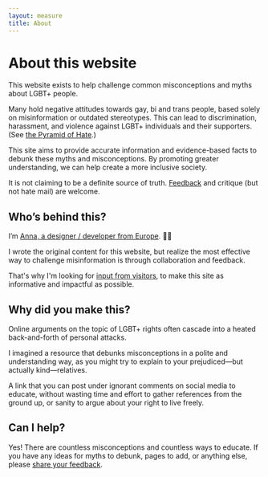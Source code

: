 ```yaml
---
layout: measure
title: About
---
```


# About this website

This website exists to help challenge common misconceptions and myths about LGBT+ people.

Many hold negative attitudes towards gay, bi and trans people, based solely on misinformation or outdated stereotypes. This can lead to discrimination, harassment, and violence against LGBT+ individuals and their supporters. (See [the Pyramid of Hate](https://www.adl.org/sites/default/files/documents/pyramid-of-hate.pdf).)

This site aims to provide accurate information and evidence-based facts to debunk these myths and misconceptions. By promoting greater understanding, we can help create a more inclusive society.

It is not claiming to be a definite source of truth. [Feedback]({{site.data.general.feedback-form}}) and critique (but not hate mail) are welcome.


## Who’s behind this?

I’m [Anna, a designer / developer from Europe](https://annafilou.com). 👋🏻 

I wrote the original content for this website, but realize the most effective way to challenge misinformation is through collaboration and feedback. 

That's why I'm looking for [input from visitors]({{site.data.general.feedback-form}}), to make this site as informative and impactful as possible.

## Why did you make this?

Online arguments on the topic of LGBT+ rights often cascade into a heated back-and-forth of personal attacks. 

I imagined a resource that debunks misconceptions in a polite and understanding way, as you might try to explain to your prejudiced—but actually kind—relatives.

A link that you can post under ignorant comments on social media to educate, without wasting time and effort to gather references from the ground up, or sanity to argue about your right to live freely.

## Can I help?

Yes! There are countless misconceptions and countless ways to educate. If you have any ideas for myths to debunk, pages to add, or anything else, please [share your feedback]({{site.data.general.feedback-form}}).